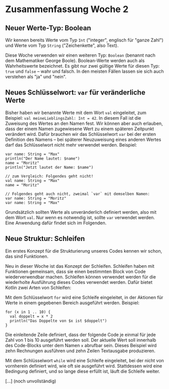 # Zusammenfassung Woche 2

## Neuer Werte-Typ: Boolean

Wir kennen bereits Werte vom Typ `Int`
("integer", englisch für "ganze Zahl")
und Werte vom Typ `String` ("Zeichenkette", also Text).

Diese Woche verwenden wir einen weiteren Typ:
`Boolean` (benannt nach dem Mathematiker George Boole).
Boolean-Werte werden auch als Wahrheitswerte bezeichnet.
Es gibt nur zwei gültige Werte für diesen Typ:
`true` und `false` – wahr und falsch.
In den meisten Fällen lassen sie sich auch verstehen als
"ja" und "nein".

## Neues Schlüsselwort: `var` für veränderliche Werte

Bisher haben wir benannte Werte mit dem Wort `val` eingeleitet,
zum Beispiel: `val meineLieblingsZahl: Int = 42`.
In diesem Fall ist die Zuweisung des Wertes an den Namen fest.
Wir können aber auch erlauben,
dass der einem Namen zugewiesene Wert
zu einem späteren Zeitpunkt verändert wird.
Dafür brauchen wir das Schlüsselwort `var`
bei der ersten Definition des Namens –
bei späterer Neuzuweisung eines anderen Wertes
darf das Schlüsselwort nicht mehr verwendet werden. 
Beispiel:
```
var name: String = "Max"
println("Der Name lautet: $name")
name = "Moritz"
println("Jetzt lautet der Name: $name")

// zum Vergleich: Folgendes geht nicht!
val name: String = "Max"
name = "Moritz"

// Folgendes geht auch nicht, zweimal `var` mit demselben Namen:
var name: String = "Moritz"
var name: String = "Max"
```
Grundsätzlich sollten Werte als unveränderlich definiert werden,
also mit dem Wort `val`.
Nur wenn es notwendig ist, sollte `var` verwendet werden.
Eine Anwendung dafür findet sich im Folgenden.

## Neue Struktur: Schleifen

Ein erstes Konzept für die Strukturierung unseres Codes
kennen wir schon, das sind Funktionen.

Neu in dieser Woche ist das Konzept der Schleifen.
Schleifen haben mit Funktionen gemeinsam,
dass sie einen bestimmten Block von Code 
wiederverwendbar machen.
Schleifen können verwendet werden 
für die wiederholte Ausführung dieses Codes verwendet werden.
Dafür bietet Kotlin zwei Arten von Schleifen:

Mit dem Schlüsselwort `for` wird eine Schleife eingeleitet,
in der Aktionen 
für Werte in einem gegebenen Bereich ausgeführt werden.
Beispiel:
```
for (x in 1 .. 10) {
  val doppelt = x * 2
  println("Das Doppelte von $x ist $doppelt")
}
```
Die einleitende Zeile definiert,
dass der folgende Code je einmal für jede Zahl von 1 bis 10
ausgeführt werden soll.
Der aktuelle Wert soll innerhalb des Code-Blocks
unter dem Namen `x` abrufbar sein.
Dieses Beispiel wird zehn Rechnungen ausführen 
und zehn Zeilen Textausgabe produzieren.

Mit dem Schlüsselwort `while` wird eine Schleife eingeleitet,
bei der nicht von vornherein definiert wird,
wie oft sie ausgeführt wird.
Stattdessen wird eine Bedingung definiert,
und so lange diese erfüllt ist, läuft die Schleife weiter.

[...] (noch unvollständig)